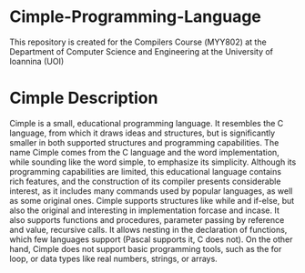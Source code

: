 # Cimple-Programming-Language
This repository is created for the Compilers Course (ΜΥΥ802) at the Department of Computer Science and Engineering at the University of Ioannina (UOI)

# Cimple Description
Cimple is a small, educational programming language. It resembles the C language, from which it draws ideas and structures, but is significantly smaller in both supported structures and programming capabilities. 
The name Cimple comes from the C language and the word implementation, while sounding like the word simple, to emphasize its simplicity. 
Although its programming capabilities are limited, this educational language contains rich features, and the construction of its compiler presents considerable interest, as it includes many commands used by popular languages, as well as some original ones. Cimple supports structures like while and if-else, but also the original and interesting in implementation forcase and incase. It also supports functions and procedures, parameter passing by reference and value, recursive calls. It allows nesting in the declaration of functions, which few languages support (Pascal supports it, C does not). On the other hand, Cimple does not support basic programming tools, such as the for loop, or data types like real numbers, strings, or arrays.






